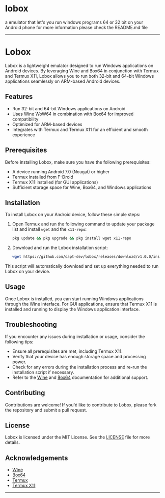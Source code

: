 # lobox
a emulator that let's you run windows programs 64 or 32 bit on your Android phone for more information please check the README.md file

---

# Lobox

Lobox is a lightweight emulator designed to run Windows applications on Android devices. By leveraging Wine and Box64 in conjunction with Termux and Termux X11, Lobox allows you to run both 32-bit and 64-bit Windows applications seamlessly on ARM-based Android devices.

## Features

- Run 32-bit and 64-bit Windows applications on Android
- Uses Wine WoW64 in combination with Box64 for improved compatibility
- Optimized for ARM-based devices
- Integrates with Termux and Termux X11 for an efficient and smooth experience

## Prerequisites

Before installing Lobox, make sure you have the following prerequisites:

- A device running Android 7.0 (Nougat) or higher
- Termux installed from F-Droid
- Termux X11 installed (for GUI applications)
- Sufficient storage space for Wine, Box64, and Windows applications

## Installation

To install Lobox on your Android device, follow these simple steps:

1. Open Termux and run the following command to update your package list and install `wget` and the `x11-repo`:

   ```bash
   pkg update && pkg upgrade && pkg install wget x11-repo
   ```

2. Download and run the Lobox installation script:

   ```bash
   wget https://github.com/capt-dev/lobox/releases/download/v1.0.0/install.sh && bash install.sh
   ```

This script will automatically download and set up everything needed to run Lobox on your device.

## Usage

Once Lobox is installed, you can start running Windows applications through the Wine interface. For GUI applications, ensure that Termux X11 is installed and running to display the Windows application interface.

## Troubleshooting

If you encounter any issues during installation or usage, consider the following tips:

- Ensure all prerequisites are met, including Termux X11.
- Verify that your device has enough storage space and processing power.
- Check for any errors during the installation process and re-run the installation script if necessary.
- Refer to the [Wine](https://www.winehq.org/) and [Box64](https://github.com/ptitSeb/box64) documentation for additional support.

## Contributing

Contributions are welcome! If you'd like to contribute to Lobox, please fork the repository and submit a pull request.

## License

Lobox is licensed under the MIT License. See the [LICENSE](LICENSE) file for more details.

## Acknowledgements

- [Wine](https://www.winehq.org/)
- [Box64](https://github.com/ptitSeb/box64)
- [Termux](https://termux.com/)
- [Termux X11](https://github.com/termux/termux-x11)

---
